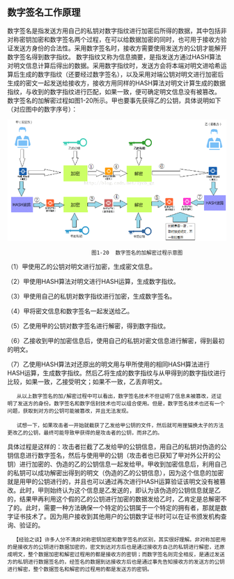 ## 数字签名工作原理 
 数字签名是指发送方用自己的私钥对数字指纹进行加密后所得的数据，其中包括非对称密钥加密和数字签名两个过程，在可以给数据加密的同时，也可用于接收方验证发送方身份的合法性。采用数字签名时，接收方需要使用发送方的公钥才能解开数字签名得到数字指纹。
       数字指纹又称为信息摘要，是指发送方通过HASH算法对明文信息计算后得出的数据。采用数字指纹时，发送方会将本端对明文进哈希运算后生成的数字指纹（还要经过数字签名），以及采用对端公钥对明文进行加密后生成的密文一起发送给接收方，接收方用同样的HASH算法对明文计算生成的数据指纹，与收到的数字指纹进行匹配，如果一致，便可确定明文信息没有被篡改。
      数字签名的加解密过程如图1-20所示。甲也要事先获得乙的公钥，具体说明如下（对应图中的数字序号）：



![img_01](https://github.com/lifezq/notebook/blob/master/imgs/encrypt/20170925082940871.png)


                               图1-20  数字签名的加解密过程示意图
                               

（1）甲使用乙的公钥对明文进行加密，生成密文信息。

（2）甲使用HASH算法对明文进行HASH运算，生成数字指纹。

（3）甲使用自己的私钥对数字指纹进行加密，生成数字签名。

（4）甲将密文信息和数字签名一起发送给乙。

（5）乙使用甲的公钥对数字签名进行解密，得到数字指纹。

（6）乙接收到甲的加密信息后，使用自己的私钥对密文信息进行解密，得到最初的明文。

（7）乙使用HASH算法对还原出的明文用与甲所使用的相同HASH算法进行HASH运算，生成数字指纹。然后乙将生成的数字指纹与从甲得到的数字指纹进行比较，如果一致，乙接受明文；如果不一致，乙丢弃明文。

       从以上数字签名的加/解密过程中可以看出，数字签名技术不但证明了信息未被篡改，还证明了发送方的身份。数字签名和数字信封技术也可以组合使用。但是，数字签名技术也还有一个问题，获取到对方的公钥可能被篡改，并且无法发现。

       试想一下，如果攻击者一开始就截获了乙发给甲公钥的文件，然后就可用狸猫换太子的方法更改乙的公钥，最终可能导致甲获得的是攻击者的公钥，而非乙的。

具体过程是这样的：攻击者拦截了乙发给甲的公钥信息，用自己的私钥对伪造的公钥信息进行数字签名，然后与使用甲的公钥（攻击者也已获知了甲对外公开的公钥）进行加密的、伪造的乙的公钥信息一起发给甲。甲收到加密信息后，利用自己的私钥可以成功解密出得到的明文（伪造的乙的公钥信息），因为这个信息的加密就是用甲的公钥进行的，并且也可以通过再次进行HASH运算验证该明文没有被篡改。此时，甲则始终认为这个信息是乙发送的，即认为该伪造的公钥信息就是乙的，结果甲再利用这个假的乙的公钥进行加密的数据发给乙时，乙肯定是总解密不了的。此时，需要一种方法确保一个特定的公钥属于一个特定的拥有者，那就是数字证书技术了。因为用户接收到其他用户的公钥数字证书时可以在证书颁发机构查询、验证的。

      【经验之谈】许多人分不清非对称密钥加密和数字签名的区别，其实很好理解。非对称加密用的是接收方的公钥进行数据加密的，密文到达对方后也是通过接收方自己的私钥进行解密，还原成明文，整个数据加密和解密过程用的都是接收方的密钥；而数字签名则完全相反，是通过发送方的私钥进行数据签名的，经签名的数据到达接收方后也是通过事先告知接收方的发送方的公钥进行解密，整个数据签名和解密的过程用的都是发送方的密钥。
